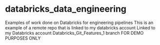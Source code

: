 # databricks_data_engineering
Examples of work done on Databricks for engineering pipelines 
This is an example of a remote repo that is linked to my databricks account
Linked to my Databricks account Databricks_Git_Features_1 branch
FOR DEMO PURPOSES ONLY
